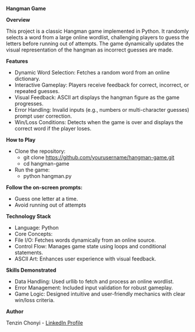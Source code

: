 __Hangman Game__

__Overview__

This project is a classic Hangman game implemented in Python. It randomly selects a word from a large online wordlist, challenging players to guess the letters before running out of attempts. The game dynamically updates the visual representation of the hangman as incorrect guesses are made.

__Features__
- Dynamic Word Selection: Fetches a random word from an online dictionary.
- Interactive Gameplay: Players receive feedback for correct, incorrect, or repeated guesses.
- Visual Feedback: ASCII art displays the hangman figure as the game progresses.
- Error Handling: Invalid inputs (e.g., numbers or multi-character guesses) prompt user correction.
- Win/Loss Conditions: Detects when the game is over and displays the correct word if the player loses.

__How to Play__
- Clone the repository:
  - git clone https://github.com/yourusername/hangman-game.git
  - cd hangman-game
- Run the game:
  - python hangman.py
  
__Follow the on-screen prompts:__
- Guess one letter at a time.
- Avoid running out of attempts

__Technology Stack__
- Language: Python
- Core Concepts:
- File I/O: Fetches words dynamically from an online source.
- Control Flow: Manages game state using loops and conditional statements.
- ASCII Art: Enhances user experience with visual feedback.

__Skills Demonstrated__
- Data Handling: Used urllib to fetch and process an online wordlist.
- Error Management: Included input validation for robust gameplay.
- Game Logic: Designed intuitive and user-friendly mechanics with clear win/loss criteria.

__Author__

Tenzin Chonyi - [LinkedIn Profile](https://www.linkedin.com/in/tenzin-chonyi-871863252)
